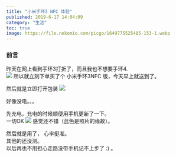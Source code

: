 ```yaml
---
title: "小米手环3 NFC 体验"
published: 2019-6-17 14:04:09
category: "生活"
toc: true
image: https://file.nekomio.com/picgo/1649775525485-153-1.webp
---
```


### 前言
昨天在网上看到手环3打折了，而且我也不想要手环4.  
![](https://file.nekomio.com/picgo/1649775532912-153-2.webp)
所以就立刻下单买了个 小米手环3NFC 版，今天早上就送到了。

然后就是立即打开包装
![](https://file.nekomio.com/picgo/1649775538961-153-4.webp)

好像没电。。。

先充电，充电的时候顺便用手机更新了一下。  
一切OK
![](https://file.nekomio.com/picgo/1649775536019-153-3.webp)
感觉还不错（蓝色是照片的缘故）。

然后就是用了， 心率挺准。  
其他的还没测。  
以后再也不用担心走路没带手机记不上步了 :) 。